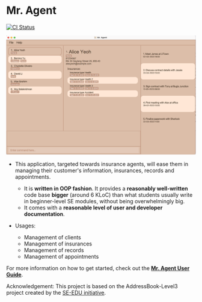 
# **Mr. Agent**
[![CI Status](https://github.com/AY2122S2-CS2103-F09-3/tp/workflows/Java%20CI/badge.svg)](https://github.com/AY2122S2-CS2103-F09-3/tp/actions)

![Ui](docs/images/Ui.png)

  
* This application, targeted towards insurance agents, will ease them in managing their customer's information, insurances, records and appointments.
    
    * It is **written in OOP fashion**. It provides a **reasonably well-written** code base **bigger** (around 6 KLoC) than what students usually write in beginner-level SE modules, without being overwhelmingly big.
    * It comes with a **reasonable level of user and developer documentation**.

* Usages:
  - Management of clients
  - Management of insurances
  - Management of records
  - Management of appointments

For more information on how to get started, check out the **[Mr. Agent User Guide](https://ay2122s2-cs2103-f09-3.github.io/tp/UserGuide.html)**.


Acknowledgement: This project is based on the AddressBook-Level3 project created by the [SE-EDU initiative](https://se-education.org).
